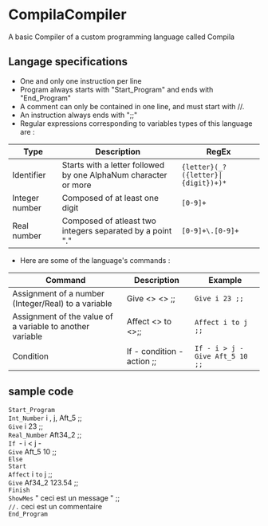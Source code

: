 # CompilaCompiler
A basic Compiler of a custom programming language called Compila


## Langage specifications 
- One and only one instruction per line
- Program always starts with "Start_Program" and ends with "End_Program"
- A comment can only be contained in one line, and must start with  //.
- An instruction always ends with ";;"
- Regular expressions corresponding to variables types of this language are : 

Type | Description | RegEx 
-----| ------------| ---------
Identifier | Starts with a letter followed by one AlphaNum character or more | `{letter}(_?({letter}\|{digit})+)*` 
Integer number | Composed of at least one digit  |  `[0-9]+`
Real number | Composed of atleast two integers separated by a point "." |  `[0-9]+\.[0-9]+`

- Here are some of the language's commands : 

Command | Description | Example 
------- | ----------- | ---------------
Assignment of a number (Integer/Real) to a variable | Give <<identifier>> <<value>> ;; | `Give i 23 ;;`
Assignment of the value of a variable to another variable | Affect <<identifier>> to <<identifier>>;; | `Affect i to j ;;`
Condition | If - condition - action ;; | `If - i > j -Give Aft_5 10 ;;`


## sample code
`Start_Program` <br/>
`Int_Number` i , j, Aft_5 ;;<br/>
`Give` i 23 ;; <br/>
`Real_Number` Aft34_2 ;; <br/>
`If `- i < j - <br/>
`Give` Aft_5 10 ;; <br/>
`Else` <br/>
`Start` <br/>
`Affect` i `to` j ;; <br/>
`Give` Af34_2 123.54 ;; <br/>
`Finish` <br/>
`ShowMes` " ceci est un message " ;; <br/>
`//.` ceci est un commentaire <br/>
`End_Program`
